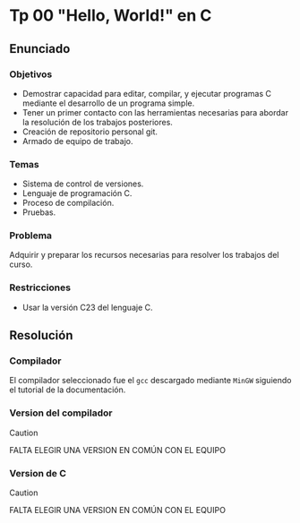 # Tp 00 "Hello, World!" en C

## Enunciado
  ### Objetivos
  - Demostrar capacidad para editar, compilar, y ejecutar programas C mediante el desarrollo de un programa simple.
  - Tener un primer contacto con las herramientas necesarias para abordar la resolución de los trabajos posteriores.
  - Creación de repositorio personal git.
  - Armado de equipo de trabajo.
  ### Temas
  - Sistema de control de versiones.  
  - Lenguaje de programación C.  
  - Proceso de compilación.  
  - Pruebas.
  ### Problema
  Adquirir y preparar los recursos necesarias para resolver los trabajos del curso.
  ### Restricciones
  - Usar la versión C23 del lenguaje C.

## Resolución
  ### Compilador
  El compilador seleccionado fue el `gcc` descargado mediante `MinGW` siguiendo el tutorial de la documentación.
  ### Version del compilador
  > [!CAUTION]
  > FALTA ELEGIR UNA VERSION EN COMÚN CON EL EQUIPO  
  ### Version de C
  > [!CAUTION]
  > FALTA ELEGIR UNA VERSION EN COMÚN CON EL EQUIPO  
